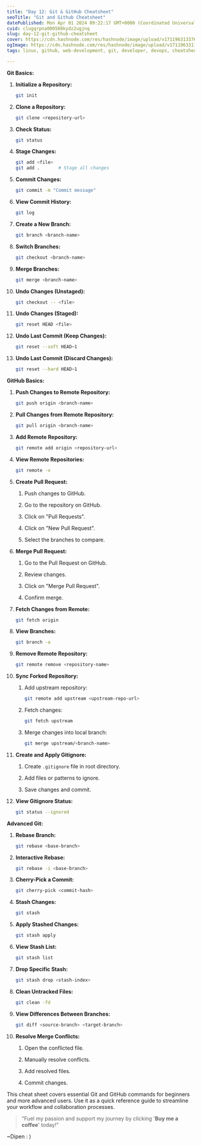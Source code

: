 ```yaml
---
title: "Day 12: Git & GitHub Cheatsheet"
seoTitle: "Git and Github Cheatsheet"
datePublished: Mon Apr 01 2024 09:22:17 GMT+0000 (Coordinated Universal Time)
cuid: clugqrpna000508kydz2ugjnq
slug: day-12-git-github-cheatsheet
cover: https://cdn.hashnode.com/res/hashnode/image/upload/v1711963133765/a4386dee-1790-4138-94f6-94f833ef913a.png
ogImage: https://cdn.hashnode.com/res/hashnode/image/upload/v1711963311849/4a24ce9d-2b68-4907-a504-e9694b792231.png
tags: linux, github, web-development, git, developer, devops, cheatsheet, linux-for-beginners, devops-articles, 90daysofdevops, wemakedevs, trainwithshubham

---
```


**Git Basics:**

1. **Initialize a Repository:**
    
    ```bash
    git init
    ```
    
2. **Clone a Repository:**
    
    ```bash
    git clone <repository-url>
    ```
    
3. **Check Status:**
    
    ```bash
    git status
    ```
    
4. **Stage Changes:**
    
    ```bash
    git add <file>
    git add .       # Stage all changes
    ```
    
5. **Commit Changes:**
    
    ```bash
    git commit -m "Commit message"
    ```
    
6. **View Commit History:**
    
    ```bash
    git log
    ```
    
7. **Create a New Branch:**
    
    ```bash
    git branch <branch-name>
    ```
    
8. **Switch Branches:**
    
    ```bash
    git checkout <branch-name>
    ```
    
9. **Merge Branches:**
    
    ```bash
    git merge <branch-name>
    ```
    
10. **Undo Changes (Unstaged):**
    
    ```bash
    git checkout -- <file>
    ```
    
11. **Undo Changes (Staged):**
    
    ```bash
    git reset HEAD <file>
    ```
    
12. **Undo Last Commit (Keep Changes):**
    
    ```bash
    git reset --soft HEAD~1
    ```
    
13. **Undo Last Commit (Discard Changes):**
    
    ```bash
    git reset --hard HEAD~1
    ```
    

**GitHub Basics:**

1. **Push Changes to Remote Repository:**
    
    ```bash
    git push origin <branch-name>
    ```
    
2. **Pull Changes from Remote Repository:**
    
    ```bash
    git pull origin <branch-name>
    ```
    
3. **Add Remote Repository:**
    
    ```bash
    git remote add origin <repository-url>
    ```
    
4. **View Remote Repositories:**
    
    ```bash
    git remote -v
    ```
    
5. **Create Pull Request:**
    
    1. Push changes to GitHub.
        
    2. Go to the repository on GitHub.
        
    3. Click on "Pull Requests".
        
    4. Click on "New Pull Request".
        
    5. Select the branches to compare.
        
6. **Merge Pull Request:**
    
    1. Go to the Pull Request on GitHub.
        
    2. Review changes.
        
    3. Click on "Merge Pull Request".
        
    4. Confirm merge.
        
7. **Fetch Changes from Remote:**
    
    ```bash
    git fetch origin
    ```
    
8. **View Branches:**
    
    ```bash
    git branch -a
    ```
    
9. **Remove Remote Repository:**
    
    ```bash
    git remote remove <repository-name>
    ```
    
10. **Sync Forked Repository:**
    
    1. Add upstream repository:
        
        ```bash
        git remote add upstream <upstream-repo-url>
        ```
        
    2. Fetch changes:
        
        ```bash
        git fetch upstream
        ```
        
    3. Merge changes into local branch:
        
        ```bash
        git merge upstream/<branch-name>
        ```
        
11. **Create and Apply Gitignore:**
    
    1. Create `.gitignore` file in root directory.
        
    2. Add files or patterns to ignore.
        
    3. Save changes and commit.
        
12. **View Gitignore Status:**
    
    ```bash
    git status --ignored
    ```
    

**Advanced Git:**

1. **Rebase Branch:**
    
    ```bash
    git rebase <base-branch>
    ```
    
2. **Interactive Rebase:**
    
    ```bash
    git rebase -i <base-branch>
    ```
    
3. **Cherry-Pick a Commit:**
    
    ```bash
    git cherry-pick <commit-hash>
    ```
    
4. **Stash Changes:**
    
    ```bash
    git stash
    ```
    
5. **Apply Stashed Changes:**
    
    ```bash
    git stash apply
    ```
    
6. **View Stash List:**
    
    ```bash
    git stash list
    ```
    
7. **Drop Specific Stash:**
    
    ```bash
    git stash drop <stash-index>
    ```
    
8. **Clean Untracked Files:**
    
    ```bash
    git clean -fd
    ```
    
9. **View Differences Between Branches:**
    
    ```bash
    git diff <source-branch> <target-branch>
    ```
    
10. **Resolve Merge Conflicts:**
    
    1. Open the conflicted file.
        
    2. Manually resolve conflicts.
        
    3. Add resolved files.
        
    4. Commit changes.
        

This cheat sheet covers essential Git and GitHub commands for beginners and more advanced users. Use it as a quick reference guide to streamline your workflow and collaboration processes.

> "Fuel my passion and support my journey by clicking '**Buy me a coffee**' today!"

~Dipen : )